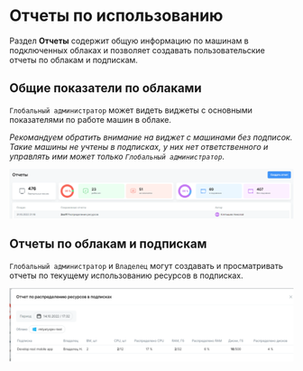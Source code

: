 # Отчеты по использованию

Раздел **Отчеты** содержит общую информацию по машинам в подключенных облаках и позволяет создавать пользовательские отчеты по облакам и подпискам.

## Общие показатели по облаками

`Глобальный администратор` может видеть виджеты с основными показателями по работе машин в облаке. 

*Рекомандуем обратить внимание на виджет с машинами без подписок. Такие машины не учтены в подписках, у них нет ответственного и управлять ими может только `Глобальный администратор`*. 

![screenshot](img/reports.png)


## Отчеты по облакам и подпискам

`Глобальный администратор` и `Владелец` могут создавать и просматривать отчеты по текущему использованию ресурсов в подписках.

![screenshot](img/report-example.png)
